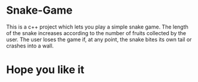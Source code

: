# Snake-Game
This is a c++ project which lets you play a simple snake game. The length of the snake increases according to the number of fruits collected by the user. The user loses the game if, at any point, the snake bites its own tail or crashes into a wall.
# Hope you like it